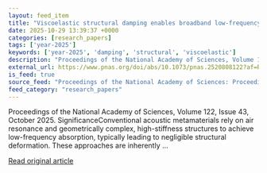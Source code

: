 ```yaml
---
layout: feed_item
title: "Viscoelastic structural damping enables broadband low-frequency sound absorption"
date: 2025-10-29 13:39:37 +0000
categories: [research_papers]
tags: ['year-2025']
keywords: ['year-2025', 'damping', 'structural', 'viscoelastic']
description: "Proceedings of the National Academy of Sciences, Volume 122, Issue 43, October 2025"
external_url: https://www.pnas.org/doi/abs/10.1073/pnas.2520808122?af=R
is_feed: true
source_feed: "Proceedings of the National Academy of Sciences: Proceedings of the National Academy of Sciences: Table of Contents"
feed_category: "research_papers"
---
```


Proceedings of the National Academy of Sciences, Volume 122, Issue 43, October 2025. SignificanceConventional acoustic metamaterials rely on air resonance and geometrically complex, high-stiffness structures to achieve low-frequency absorption, typically leading to negligible structural deformation. These approaches are inherently ...

[Read original article](https://www.pnas.org/doi/abs/10.1073/pnas.2520808122?af=R)

